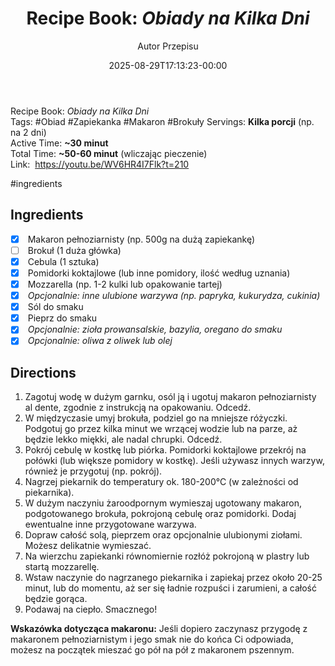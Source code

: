 ﻿---
draft: true
title: "Recipe Book: _Obiady na Kilka Dni_"
author: "Autor Przepisu"
recipe_image: images/recipe-headers/default.jpg
date: 2025-08-29T17:13:23-00:00
categories: ["do-kategoryzacji"]
tags: ["draft"]
tagline: "Przepis do sformatowania"
servings: 4
prep_time: 15
cook: true
cook_time: 30
calories: 300
protein: 20
fat: 10
carbohydrate: 25
---
Recipe Book: _Obiady na Kilka Dni_  
Tags: #Obiad #Zapiekanka #Makaron #Brokuły 
Servings: **Kilka porcji** (np. na 2 dni)  
Active Time: **~30 minut**  
Total Time: **~50-60 minut** (wliczając pieczenie)  
Link:  https://youtu.be/WV6HR4I7Flk?t=210

#ingredients 
## Ingredients
- [x]  Makaron pełnoziarnisty (np. 500g na dużą zapiekankę)
- [ ]  Brokuł (1 duża główka)
- [x]  Cebula (1 sztuka)
- [x]  Pomidorki koktajlowe (lub inne pomidory, ilość według uznania)
- [x]  Mozzarella (np. 1-2 kulki lub opakowanie tartej)
- [x]  _Opcjonalnie: inne ulubione warzywa (np. papryka, kukurydza, cukinia)_
- [x]  Sól do smaku
- [x]  Pieprz do smaku
- [x]  _Opcjonalnie: zioła prowansalskie, bazylia, oregano do smaku_
- [x]  _Opcjonalnie: oliwa z oliwek lub olej_

## Directions

1. Zagotuj wodę w dużym garnku, osól ją i ugotuj makaron pełnoziarnisty al dente, zgodnie z instrukcją na opakowaniu. Odcedź.
2. W międzyczasie umyj brokuła, podziel go na mniejsze różyczki. Podgotuj go przez kilka minut we wrzącej wodzie lub na parze, aż będzie lekko miękki, ale nadal chrupki. Odcedź.
3. Pokrój cebulę w kostkę lub piórka. Pomidorki koktajlowe przekrój na połówki (lub większe pomidory w kostkę). Jeśli używasz innych warzyw, również je przygotuj (np. pokrój).
4. Nagrzej piekarnik do temperatury ok. 180-200°C (w zależności od piekarnika).
5. W dużym naczyniu żaroodpornym wymieszaj ugotowany makaron, podgotowanego brokuła, pokrojoną cebulę oraz pomidorki. Dodaj ewentualne inne przygotowane warzywa.
6. Dopraw całość solą, pieprzem oraz opcjonalnie ulubionymi ziołami. Możesz delikatnie wymieszać.
7. Na wierzchu zapiekanki równomiernie rozłóż pokrojoną w plastry lub startą mozzarellę.
8. Wstaw naczynie do nagrzanego piekarnika i zapiekaj przez około 20-25 minut, lub do momentu, aż ser się ładnie rozpuści i zarumieni, a całość będzie gorąca.
9. Podawaj na ciepło. Smacznego!

**Wskazówka dotycząca makaronu:** Jeśli dopiero zaczynasz przygodę z makaronem pełnoziarnistym i jego smak nie do końca Ci odpowiada, możesz na początek mieszać go pół na pół z makaronem pszennym.